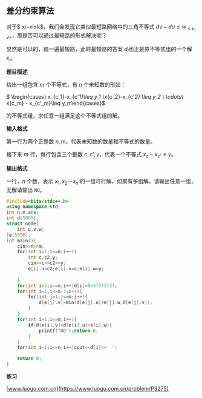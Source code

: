 ## 差分约束算法

对于$ xj​−xi​≤k$，我们会发现它类似最短路网络中的三角不等式 $dv​−du​≤w_{<u,v>}$​，那是否可以通过最短路的形式解决呢？

显然是可以的，跑一遍最短路，此时最短路的答案 $d_i​$ 也正是原不等式组的一个解 $x_i​$。



**题目描述**

给出一组包含 $m$ 个不等式，有 $n$ 个未知数的形如：

$ \begin{cases} x_{c_1}-x_{c'_1}\leq y_1 \\x_{c_2}-x_{c'_2} \leq y_2 \\ \cdots\\ x_{c_m} - x_{c'_m}\leq y_m\end{cases}$

的不等式组，求任意一组满足这个不等式组的解。

**输入格式**

第一行为两个正整数 $n,m$，代表未知数的数量和不等式的数量。

接下来 $m$ 行，每行包含三个整数 $c,c',y$，代表一个不等式 $x_c-x_{c'}\leq y$。

**输出格式**

一行，$n$ 个数，表示 $x_1 , x_2 \cdots x_n$ 的一组可行解，如果有多组解，请输出任意一组，无解请输出 `NO`。



```C++
#include<bits/stdc++.h>
using namespace std;
int n,m,ans;
int d[5005];
struct node{
	int u,v,w;
}e[5050];
int main(){
	cin>>n>>m;
	for(int i=1;i<=m;i++){
		int c,c2,y;
		cin>>c>>c2>>y;
		e[i].u=c2;e[i].v=c;e[i].w=y;
	
	}
	for(int i=2;i<=n;i++)d[i]=0x3f3f3f3f;
	for(int i=1;i<=n-1;i++){
		for(int j=1;j<=m;j++){
			d[e[j].v]=min(d[e[j].u]+e[j].w,d[e[j].v]);
		}
	}
	for(int i=1;i<=m;i++){
		if(d[e[i].v]>d[e[i].u]+e[i].w){
			printf("NO");return 0;
		}
	}
	for(int i=1;i<=n;i++)cout<<d[i]<<' ';

    return 0;
}
```

**练习**

[www.luogu.com.cn](https://www.luogu.com.cn/problem/P3275)




